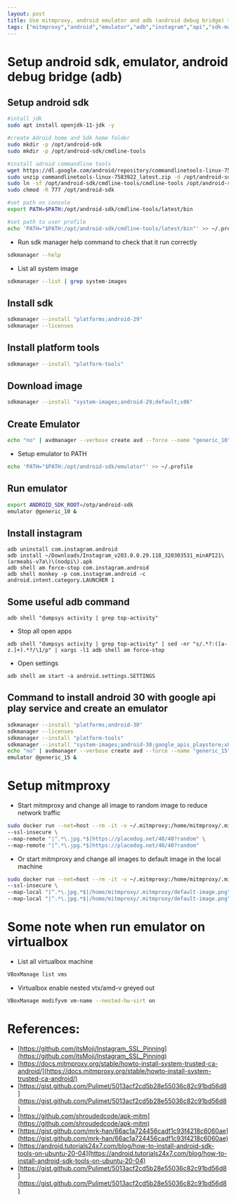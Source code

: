 ```yaml
---
layout: post
title: Use mitmproxy, android emulator and adb (android debug bridge) to inspect instagram apis
tags: ["mitmproxy","android","emulator","adb","instagram","api","sdk-manager"]
---
```

# Setup android sdk, emulator, android debug bridge (adb)
## Setup android sdk
```bash
#intall jdk
sudo apt install openjdk-11-jdk -y

#create Adroid home and Sdk home folder
sudo mkdir -p /opt/android-sdk
sudo mkdir -p /opt/android-sdk/cmdline-tools

#install adroid commandline tools
wget https://dl.google.com/android/repository/commandlinetools-linux-7583922_latest.zip
sudo unzip commandlinetools-linux-7583922_latest.zip -d /opt/android-sdk/cmdline-tools
sudo ln -sf /opt/android-sdk/cmdline-tools/cmdline-tools /opt/android-sdk/cmdline-tools/latest
sudo chmod -R 777 /opt/android-sdk

#set path on console
export PATH=$PATH:/opt/android-sdk/cmdline-tools/latest/bin

#set path to user profile
echo 'PATH="$PATH:/opt/android-sdk/cmdline-tools/latest/bin"' >> ~/.profile
```
- Run sdk manager help command to check that it run correctly
```bash
sdkmanager --help
```
- List all system image
```bash
sdkmanager --list | grep system-images
```
## Install sdk
```bash
sdkmanager --install "platforms;android-29"
sdkmanager --licenses
```
## Install platform tools
```bash
sdkmanager --install "platform-tools"
```

## Download image
```bash
sdkmanager --install "system-images;android-29;default;x86"
```

## Create Emulator
```bash
echo "no" | avdmanager --verbose create avd --force --name "generic_10" --package "system-images;android-29;default;x86" --tag "default" --abi "x86"
```
- Setup emulator to PATH
```bash
echo 'PATH="$PATH:/opt/android-sdk/emulator"' >> ~/.profile
```

## Run emulator
```bash
export ANDROID_SDK_ROOT=/otp/android-sdk
emulator @generic_10 &
```

## Install instagram

```
adb uninstall com.instagram.android
adb install ~/Downloads/Instagram_v203.0.0.29.118_320303531_minAPI21\(armeabi-v7a\)\(nodpi\).apk
adb shell am force-stop com.instagram.android
adb shell monkey -p com.instagram.android -c android.intent.category.LAUNCHER 1
```

## Some useful adb command
```
adb shell "dumpsys activity | grep top-activity"
```

- Stop all open apps
```
adb shell "dumpsys activity | grep top-activity" | sed -nr "s/.*?:([a-z.]+).*?/\1/p" | xargs -l1 adb shell am force-stop
```

- Open settings
```
adb shell am start -a android.settings.SETTINGS
```

## Command to install android 30 with google api play service and create an emulator
```bash
sdkmanager --install "platforms;android-30"
sdkmanager --licenses
sdkmanager --install "platform-tools"
sdkmanager --install "system-images;android-30;google_apis_playstore;x86_64"
echo "no" | avdmanager --verbose create avd --force --name "generic_15" --package "system-images;android-30;google_apis_playstore;x86_64" --tag "google_apis_playstore" --abi "x86_64"
emulator @generic_15 &
```

# Setup mitmproxy
- Start mitmproxy and change all image to random image to reduce network traffic
```bash
sudo docker run --net=host --rm -it -v ~/.mitmproxy:/home/mitmproxy/.mitmproxy -p 8080:8080 -p 127.0.0.1:8081:8081 mitmproxy/mitmproxy mitmproxy \
--ssl-insecure \
--map-remote "|^.*\.jpg.*$|https://placedog.net/40/40?random" \
--map-remote "|^.*\.jpg.*$|https://placedog.net/40/40?random"
```
- Or start mitmproxy and change all images to default image in the local machine
```bash
sudo docker run --net=host --rm -it -v ~/.mitmproxy:/home/mitmproxy/.mitmproxy -p 8080:8080 -p 127.0.0.1:8081:8081 mitmproxy/mitmproxy mitmproxy \
--ssl-insecure \
--map-local "|^.*\.jpg.*$|/home/mitmproxy/.mitmproxy/default-image.png" \
--map-local "|^.*\.jpg.*$|/home/mitmproxy/.mitmproxy/default-image.png"
```

# Some note when run emulator on virtualbox
- List all virtualbox machine
```bash
VBoxManage list vms
```
- Virtualbox enable nested vtx/amd-v greyed out
```bash
VBoxManage modifyvm vm-name --nested-hw-virt on
```

# References:
- [https://github.com/itsMoji/Instagram_SSL_Pinning](https://github.com/itsMoji/Instagram_SSL_Pinning)
- [https://docs.mitmproxy.org/stable/howto-install-system-trusted-ca-android/](https://docs.mitmproxy.org/stable/howto-install-system-trusted-ca-android/)
- [https://gist.github.com/Pulimet/5013acf2cd5b28e55036c82c91bd56d8](https://gist.github.com/Pulimet/5013acf2cd5b28e55036c82c91bd56d8)
- [https://github.com/shroudedcode/apk-mitm](https://github.com/shroudedcode/apk-mitm)
- [https://gist.github.com/mrk-han/66ac1a724456cadf1c93f4218c6060ae](https://gist.github.com/mrk-han/66ac1a724456cadf1c93f4218c6060ae)
- [https://android.tutorials24x7.com/blog/how-to-install-android-sdk-tools-on-ubuntu-20-04](https://android.tutorials24x7.com/blog/how-to-install-android-sdk-tools-on-ubuntu-20-04)
- [https://gist.github.com/Pulimet/5013acf2cd5b28e55036c82c91bd56d8](https://gist.github.com/Pulimet/5013acf2cd5b28e55036c82c91bd56d8)
